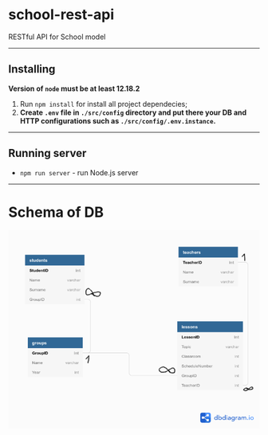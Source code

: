 # school-rest-api

RESTful API for School model

** **
## Installing
**Version of `node` must be at least 12.18.2**

1. Run `npm install` for install all project dependecies;
2. **Create `.env` file in `./src/config` directory and put there your DB and HTTP configurations such as `./src/config/.env.instance`.**

** **
## Running server
* `npm run server` - run Node.js server
** **

# Schema of DB

![alt text](schema_of_db.png)
